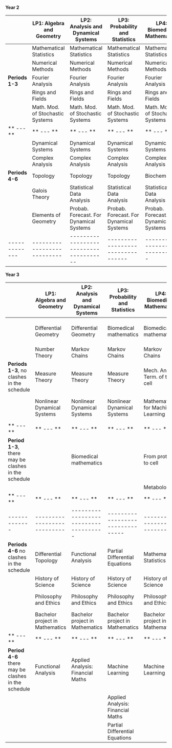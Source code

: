<!-- --- -->
<!-- title: Welcome to the VU BSc Mathematics webpage -->
<!-- --- -->

<!-- | Header 1 | Header 2 | Header 3 | -->
<!-- |:---------|:--------:|----------:| -->
<!-- | Row 1    | Data 1   |   Data 2  | -->
<!-- | Row 2    | Data 3   |   Data 4  | -->
<!-- | Row 3    | Data 5   |   Data 6  | -->


**Year 2**

|             | LP1: Algebra and Geometry | LP2: Analysis and Dynamical Systems | LP3: Probability and Statistics | LP4: Biomedical Mathematics | LP5: Computer Science | LP6: Data Science | LP7: Optimisation and Economics |
|-------------|---------------------------|--------------------------------------|---------------------------------|----------------------------|----------------------|-------------------|----------------------------------|
|                  | Mathematical Statistics    | Mathematical Statistics               | Mathematical Statistics         | Mathematical Statistics     | Mathematical Statistics | Mathematical Statistics | Mathematical Statistics          |
|                  | Numerical Methods          | Numerical Methods                     | Numerical Methods               | Numerical Methods           | Numerical Methods      | Numerical Methods   | Numerical Methods                |
|  **Periods 1-3** | Fourier Analysis           | Fourier Analysis                      | Fourier Analysis                | Fourier Analysis            | Fourier Analysis       | Fourier Analysis    | Fourier Analysis                 |
|                  | Rings and Fields           | Rings and Fields                      | Rings and Fields                | Rings and Fields            | Computer Programming    | Computer Programming  | Operations Research 1            |
|                  | Math. Mod. of Stochastic Systems | Math. Mod. of Stochastic Systems      | Math. Mod. of Stochastic Systems | Math. Mod. of Stochastic Systems | Math. Mod. of Stochastic Systems | Math. Mod. of Stochastic Systems | Math. Mod. of Stochastic Systems |
|  ** --- **   |  ** --- **   |   ** --- **   |   ** --- **   |   ** --- **   |   ** --- **   |   ** --- **   |   ** --- **   | 
|                 | Dynamical Systems          | Dynamical Systems                     | Dynamical Systems               | Dynamical Systems           | Dynamical Systems      | Dynamical Systems   | Dynamical Systems                |
|                 | Complex Analysis           | Complex Analysis                      | Complex Analysis                | Complex Analysis            | Complex Analysis       | Complex Analysis    | Complex Analysis                 |
| **Periods 4-6** | Topology                  | Topology                             | Topology                        | Biochemistry                | Computer Networks      | Data Engineering      | Operations Research 2           |
|                 | Galois Theory             | Statistical Data Analysis            | Statistical Data Analysis       | Statistical Data Analysis    | Statistical Data Analysis | Statistical Data Analysis | Statistical Data Analysis         |
|                 | Elements of Geometry       | Probab. Forecast. For Dynamical Systems | Probab. Forecast. For Dynamical Systems | Probab. Forecast. For Dynamical Systems | Probab. Forecast. For Dynamical Systems | Probab. Forecast. For Dynamical Systems | Probab. Forecast. For Dynamical Systems |
|-------------|---------------------------|--------------------------------------|---------------------------------|----------------------------|----------------------|-------------------|----------------------------------|

**Year 3**

|             | LP1: Algebra and Geometry | LP2: Analysis and Dynamical Systems | LP3: Probability and Statistics | LP4: Biomedical Mathematics | LP5: Computer Science | LP6: Data Science | LP7: Optimisation and Economics |
|-------------|---------------------------|-------------------------------------|--------------------------------|----------------------------|----------------------|-------------------|----------------------------------|
|                                                      | Differential Geometry     | Differential Geometry                | Biomedical mathematics         | Biomedical mathematics      | Data structures & algorithms (AI)    | Data structures & algorithms (AI)     | Mathematical Economics 1           |
|                                                      | Number Theory             | Markov Chains                       | Markov Chains                  | Markov Chains              | Markov Chains                        | Markov Chains                         | Markov Chains                      |
|  **Periods 1-3**, no clashes in the schedule         | Measure Theory            | Measure Theory                      | Measure Theory                 | Mech. And Term. of the cell | Equational Programming                | Biomedical mathematics                | Information Retrieval              |
|                                                      | Nonlinear Dynamical Systems | Nonlinear Dynamical Systems        | Nonlinear Dynamical Systems    | Mathematics for Machine Learning | Project Computer Assisted Proof       | Project Computer Assisted Proof       |                                     |
|  ** --- **   |  ** --- **   |   ** --- **   |   ** --- **   |   ** --- **   |   ** --- **   |   ** --- **   |   ** --- **   | 
| **Period 1-3**, there may be clashes in the schedule |                           | Biomedical mathematics                   |                            | From protein to cell        | Nonlinear Dynamical Systems         | Data Analytics and Privacy | |
|                                                      |                           |                                          |                            | Metabolomics                |                                     |                            | |
|  ** --- **   |  ** --- **   |   ** --- **   |   ** --- **   |   ** --- **   |   ** --- **   |   ** --- **   |   ** --- **   | 
|-------------|---------------------------|-------------------------------------|--------------------------------|----------------------------|----------------------|-------------------|----------------------------------|
| **Periods 4-6** no clashes in the schedule | Differential Topology        | Functional Analysis                | Partial Differential Equations   | Mathematical Statistics 2     | Databases                        | Machine Learning                  | Mathematical Statistics 2         |
|                                       | History of Science           | History of Science                  | History of Science               | History of Science            | History of Science               | History of Science               | History of Science                |
|                                       | Philosophy and Ethics        | Philosophy and Ethics               | Philosophy and Ethics            | Philosophy and Ethics         | Bachelor project in Mathematics   | Bachelor project in Mathematics    | Bachelor project in Mathematics    |
|                                       | Bachelor project in Mathematics | Bachelor project in Mathematics    | Bachelor project in Mathematics   | Bachelor project in Mathematics |                                |                                  |                                    |
|  ** --- **   |  ** --- **   |   ** --- **   |   ** --- **   |   ** --- **   |   ** --- **   |   ** --- **   |   ** --- **   | 
| **Period 4-6** there may be clashes in the schedule | Functional Analysis              | Applied Analysis: Financial Maths    | Machine Learning                | Machine Learning              | Partial Differential Equations    | Applied Analysis: Financial Maths | Mathematical Economics 2         |
|                                                     |                                  |                                      | Applied Analysis: Financial Maths |                             | Automata and Complexity           | Complex Analysis                  | Operations Research 3            |
|                                                     |                                  |                                      | Partial Differential Equations |                             |                                   |                                   |                                  |


